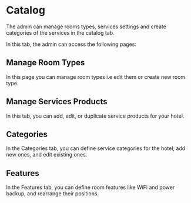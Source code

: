 # Catalog
The admin can manage rooms types, services settings and create categories of the services in the catalog tab.

In this tab, the admin can access the following pages:

## Manage Room Types
   In this page you can manage room types i.e edit them or create new room type.

## Manage Services Products
   In this tab, you can add, edit, or duplicate service products for your hotel.

## Categories
   In the Categories tab, you can define service categories for the hotel, add new ones, and edit existing ones.

## Features
   In the Features tab, you can define room features like WiFi and power backup, and rearrange their positions.



